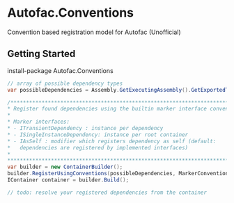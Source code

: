 # Autofac.Conventions

Convention based registration model for Autofac (Unofficial)

## Getting Started
install-package Autofac.Conventions

```csharp
// array of possible dependency types
var possibleDependencies = Assembly.GetExecutingAssembly().GetExportedTypes();

/****************************************************************************** 
* Register found dependencies using the builtin marker interface conventions.
*
* Marker interfaces:
* - ITransientDependency : instance per dependency
* - ISingleInstanceDependency: instance per root container
* - IAsSelf : modifier which registers dependency as self (default: 
*   dependencies are registered by implemented interfaces)
*
*******************************************************************************/
var builder = new ContainerBuilder();
builder.RegisterUsingConventions(possibleDependencies, MarkerConventions.Default);
IContainer container = builder.Build();

// todo: resolve your registered dependencies from the container

```
